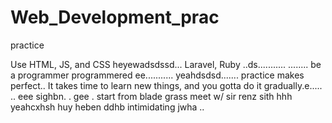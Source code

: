 # Web_Development_prac
practice

Use HTML, JS, and CSS
 heyewadsdssd...
Laravel, Ruby ..ds...........
........
be a programmer programmered ee...........
 yeahdsdsd.......
practice makes perfect..
It takes time to learn new things, and you gotta do it gradually.e.....
..
 eee 
sighbn.
. gee . start from blade grass meet w/ sir renz
sith
hhh
yeahcxhsh
huy
heben
ddhb
intimidating
jwha
..
